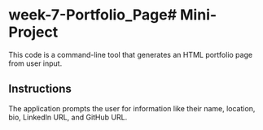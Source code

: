 # week-7-Portfolio_Page# Mini-Project

This code is a command-line tool that generates an HTML portfolio page from user input.

## Instructions

The application prompts the user for information like their name, location, bio, LinkedIn URL, and GitHub URL.
